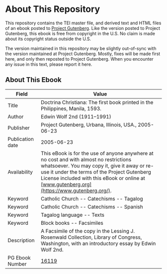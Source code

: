 # About This Repository

This repository contains the TEI master file, and derived text and HTML files of an ebook posted to [Project Gutenberg](https://www.gutenberg.org/). Like the version posted to Project Gutenberg, this ebook is free from copyright in the U.S. No claim is made about its copyright status outside the U.S.

The version maintained in this repository may be slightly out-of-sync with the version maintained at Project Gutenberg. Mostly, fixes will be made first here, and only then reposted to Project Gutenberg. When you encounter any issue in this text, please report it here.

## About This Ebook

| Field | Value |
| ----- | ----- |
| Title | Doctrina Christiana: The first book printed in the Philippines, Manila, 1593. |
| Author | Edwin Wolf 2nd (1911–1991) |
| Publisher | Project Gutenberg, Urbana, Illinois, USA., 2005-06-23 |
| Publication date | 2005-06-23 |
| Availability | This eBook is for the use of anyone anywhere at no cost and with almost no restrictions whatsoever. You may copy it, give it away or re-use it under the terms of the Project Gutenberg License included with this eBook or online at [www.gutenberg.org](https://www.gutenberg.org/). |
| Keyword | Catholic Church -- Catechisms -- Tagalog |
| Keyword | Catholic Church -- Catechisms -- Spanish |
| Keyword | Tagalog language -- Texts |
| Keyword | Block books -- Facsimiles |
| Description | A Facsimile of the copy in the Lessing J. Rosenwald Collection, Library of Congress, Washington, with an introductory essay by Edwin Wolf 2nd. |
| PG Ebook Number | [16119](https://www.gutenberg.org/ebooks/16119) |
